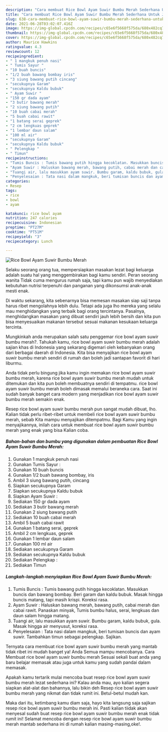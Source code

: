 ```yaml
---
description: "Cara membuat Rice Bowl Ayam Suwir Bumbu Merah Sederhana Untuk Jualan"
title: "Cara membuat Rice Bowl Ayam Suwir Bumbu Merah Sederhana Untuk Jualan"
slug: 638-cara-membuat-rice-bowl-ayam-suwir-bumbu-merah-sederhana-untuk-jualan
date: 2021-06-28T03:02:07.416Z
image: https://img-global.cpcdn.com/recipes/c65e6f5668f575da/680x482cq70/rice-bowl-ayam-suwir-bumbu-merah-foto-resep-utama.jpg
thumbnail: https://img-global.cpcdn.com/recipes/c65e6f5668f575da/680x482cq70/rice-bowl-ayam-suwir-bumbu-merah-foto-resep-utama.jpg
cover: https://img-global.cpcdn.com/recipes/c65e6f5668f575da/680x482cq70/rice-bowl-ayam-suwir-bumbu-merah-foto-resep-utama.jpg
author: Maurice Hawkins
ratingvalue: 4.3
reviewcount: 12
recipeingredient:
- " 1 mangkuk penuh nasi"
- " Tumis Sayur "
- "10 buah buncis"
- "1/2 buah bawang bombay iris"
- "3 siung bawang putih cincang"
- "secukupnya Garam"
- "secukupnya Kaldu bubuk"
- " Ayam Suwir "
- "150 gr dada ayam"
- "3 butir bawang merah"
- "2 siung bawang putih"
- "10 buah cabai merah"
- "5 buah cabai rawit"
- "1 batang serai geprek"
- "2 cm lengkuas geprek"
- "1 lembar daun salam"
- "100 ml air"
- "secukupnya Garam"
- "secukupnya Kaldu bubuk"
- " Pelengkap "
- " Timun"
recipeinstructions:
- "Tumis Buncis : Tumis bawang putih hingga kecoklatan. Masukkan buncis dan bawang bombay. Beri garam dan kaldu bubuk. Masak hingga buncis matang, tapi masih krispi. Koreksi rasa."
- "Ayam Suwir : Haluskan bawang merah, bawang putih, cabai merah dan cabai rawit. Panaskan minyak, Tumis bumbu halus, serai, lengkuas dan daun salam hingga matang."
- "Tuangi air, lalu masukkan ayam suwir. Bumbu garam, kaldu bubuk, gula. Masak hingga air menyusut, koreksi rasa."
- "Penyelesaian : Tata nasi dalam mangkuk, beri tumisan buncis dan ayam suwir. Tambahkan timun sebagai pelengkap. Sajikan."
categories:
- Resep
tags:
- rice
- bowl
- ayam

katakunci: rice bowl ayam 
nutrition: 247 calories
recipecuisine: Indonesian
preptime: "PT27M"
cooktime: "PT51M"
recipeyield: "3"
recipecategory: Lunch

---
```



![Rice Bowl Ayam Suwir Bumbu Merah](https://img-global.cpcdn.com/recipes/c65e6f5668f575da/680x482cq70/rice-bowl-ayam-suwir-bumbu-merah-foto-resep-utama.jpg)

Selaku seorang orang tua, mempersiapkan masakan lezat bagi keluarga adalah suatu hal yang menggembirakan bagi kamu sendiri. Peran seorang  wanita Tidak cuma mengurus rumah saja, tapi kamu pun wajib menyediakan kebutuhan nutrisi terpenuhi dan panganan yang dikonsumsi anak-anak mesti enak.

Di waktu  sekarang, kita sebenarnya bisa memesan masakan siap saji tanpa harus ribet mengolahnya lebih dulu. Tetapi ada juga lho mereka yang selalu mau menghidangkan yang terbaik bagi orang tercintanya. Pasalnya, menghidangkan masakan yang dibuat sendiri jauh lebih bersih dan kita pun bisa menyesuaikan makanan tersebut sesuai makanan kesukaan keluarga tercinta. 



Mungkinkah anda merupakan salah satu penggemar rice bowl ayam suwir bumbu merah?. Tahukah kamu, rice bowl ayam suwir bumbu merah adalah sajian khas di Indonesia yang sekarang digemari oleh kebanyakan orang dari berbagai daerah di Indonesia. Kita bisa menyajikan rice bowl ayam suwir bumbu merah sendiri di rumah dan boleh jadi santapan favorit di hari liburmu.

Anda tidak perlu bingung jika kamu ingin memakan rice bowl ayam suwir bumbu merah, karena rice bowl ayam suwir bumbu merah mudah untuk ditemukan dan kita pun boleh membuatnya sendiri di tempatmu. rice bowl ayam suwir bumbu merah boleh dimasak memalui beraneka cara. Saat ini sudah banyak banget cara modern yang menjadikan rice bowl ayam suwir bumbu merah semakin enak.

Resep rice bowl ayam suwir bumbu merah pun sangat mudah dibuat, lho. Kalian tidak perlu ribet-ribet untuk membeli rice bowl ayam suwir bumbu merah, sebab Kita mampu menyajikan ditempatmu. Bagi Kamu yang ingin menyajikannya, inilah cara untuk membuat rice bowl ayam suwir bumbu merah yang enak yang bisa Kalian coba.

<!--inarticleads1-->

##### Bahan-bahan dan bumbu yang digunakan dalam pembuatan Rice Bowl Ayam Suwir Bumbu Merah:

1. Gunakan  1 mangkuk penuh nasi
1. Gunakan  Tumis Sayur :
1. Gunakan 10 buah buncis
1. Gunakan 1/2 buah bawang bombay, iris
1. Ambil 3 siung bawang putih, cincang
1. Siapkan secukupnya Garam
1. Siapkan secukupnya Kaldu bubuk
1. Siapkan  Ayam Suwir :
1. Sediakan 150 gr dada ayam
1. Sediakan 3 butir bawang merah
1. Gunakan 2 siung bawang putih
1. Sediakan 10 buah cabai merah
1. Ambil 5 buah cabai rawit
1. Gunakan 1 batang serai, geprek
1. Ambil 2 cm lengkuas, geprek
1. Gunakan 1 lembar daun salam
1. Gunakan 100 ml air
1. Sediakan secukupnya Garam
1. Sediakan secukupnya Kaldu bubuk
1. Sediakan  Pelengkap :
1. Sediakan  Timun




<!--inarticleads2-->

##### Langkah-langkah menyiapkan Rice Bowl Ayam Suwir Bumbu Merah:

1. Tumis Buncis : Tumis bawang putih hingga kecoklatan. Masukkan buncis dan bawang bombay. Beri garam dan kaldu bubuk. Masak hingga buncis matang, tapi masih krispi. Koreksi rasa.
1. Ayam Suwir : Haluskan bawang merah, bawang putih, cabai merah dan cabai rawit. Panaskan minyak, Tumis bumbu halus, serai, lengkuas dan daun salam hingga matang.
1. Tuangi air, lalu masukkan ayam suwir. Bumbu garam, kaldu bubuk, gula. Masak hingga air menyusut, koreksi rasa.
1. Penyelesaian : Tata nasi dalam mangkuk, beri tumisan buncis dan ayam suwir. Tambahkan timun sebagai pelengkap. Sajikan.




Ternyata cara membuat rice bowl ayam suwir bumbu merah yang mantab tidak ribet ini mudah banget ya! Anda Semua mampu mencobanya. Cara Membuat rice bowl ayam suwir bumbu merah Sesuai sekali buat anda yang baru belajar memasak atau juga untuk kamu yang sudah pandai dalam memasak.

Apakah kamu tertarik mulai mencoba buat resep rice bowl ayam suwir bumbu merah lezat sederhana ini? Kalau anda mau, ayo kalian segera siapkan alat-alat dan bahannya, lalu bikin deh Resep rice bowl ayam suwir bumbu merah yang nikmat dan tidak rumit ini. Betul-betul mudah kan. 

Maka dari itu, ketimbang kamu diam saja, hayo kita langsung saja sajikan resep rice bowl ayam suwir bumbu merah ini. Pasti kalian tiidak akan menyesal sudah buat resep rice bowl ayam suwir bumbu merah enak tidak rumit ini! Selamat mencoba dengan resep rice bowl ayam suwir bumbu merah mantab sederhana ini di rumah kalian masing-masing,oke!.

